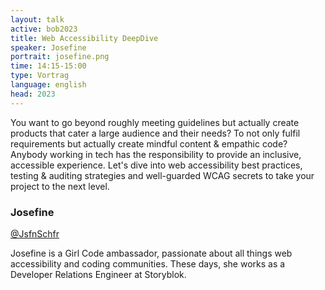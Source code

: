 ```yaml
---
layout: talk
active: bob2023
title: Web Accessibility DeepDive
speaker: Josefine
portrait: josefine.png
time: 14:15-15:00
type: Vortrag
language: english
head: 2023
---
```


You want to go beyond roughly meeting guidelines but actually create
products that cater a large audience and their needs? To not only
fulfil requirements but actually create mindful content & empathic
code? Anybody working in tech has the responsibility to provide an
inclusive, accessible experience. Let's dive into web accessibility
best practices, testing & auditing strategies and well-guarded WCAG
secrets to take your project to the next level.

### Josefine

[@JsfnSchfr](http://www.twitter.com/JsfnSchfr)

Josefine is a Girl Code ambassador, passionate about all things web
accessibility and coding communities. These days, she works as a
Developer Relations Engineer at Storyblok.